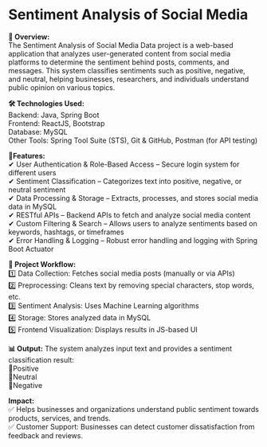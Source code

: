 # Sentiment Analysis of Social Media   
  
**📌 Overview:**  
The Sentiment Analysis of Social Media Data project is a web-based application that analyzes user-generated content from social media platforms to determine the sentiment behind posts, comments, and messages. This system classifies sentiments such as positive, negative, and neutral, helping businesses, researchers, and individuals understand public opinion on various topics.  

**🛠️ Technologies Used:**  
Backend: Java, Spring Boot     
Frontend: ReactJS, Bootstrap    
Database: MySQL     
Other Tools: Spring Tool Suite (STS), Git & GitHub, Postman (for API testing)  

**🔹Features:**  
✔ User Authentication & Role-Based Access – Secure login system for different users  
✔ Sentiment Classification – Categorizes text into positive, negative, or neutral sentiment  
✔ Data Processing & Storage – Extracts, processes, and stores social media data in MySQL  
✔ RESTful APIs – Backend APIs to fetch and analyze social media content   
✔ Custom Filtering & Search – Allows users to analyze sentiments based on keywords, hashtags, or timeframes  
✔ Error Handling & Logging – Robust error handling and logging with Spring Boot Actuator  

**🔄 Project Workflow:**  
1️⃣ Data Collection: Fetches social media posts (manually or via APIs)    
2️⃣ Preprocessing: Cleans text by removing special characters, stop words, etc.  
3️⃣ Sentiment Analysis: Uses Machine Learning algorithms    
4️⃣ Storage: Stores analyzed data in MySQL  
5️⃣ Frontend Visualization: Displays results in JS-based UI  

**📊 Output:**
The system analyzes input text and provides a sentiment classification result:  
🔹Positive     
🔹Neutral   
🔹Negative   

**Impact:**    
✅ Helps businesses and organizations understand public sentiment towards products, services, and trends.  
✅ Customer Support: Businesses can detect customer dissatisfaction from feedback and reviews.    
